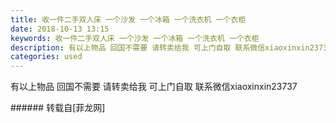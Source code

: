 ```yaml
---
title: 收一件二手双人床 一个沙发 一个冰箱 一个洗衣机 一个衣柜
date: 2018-10-13 13:15
keywords: 收一件二手双人床 一个沙发 一个冰箱 一个洗衣机 一个衣柜
description: 有以上物品 回国不需要 请转卖给我 可上门自取 联系微信xiaoxinxin23737
categories: used
---
```

<td class="t_f" id="postmessage_2016044">

有以上物品 回国不需要 请转卖给我 可上门自取 联系微信xiaoxinxin23737<br/>
</td>
###### 转载自[菲龙网]